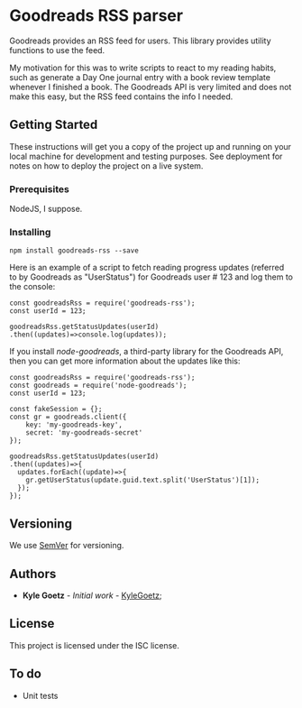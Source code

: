 # Goodreads RSS parser

Goodreads provides an RSS feed for users.
This library provides utility functions to use
the feed.

My motivation for this was to write
scripts to react to my reading habits, such as
generate a Day One journal entry with a book review
template whenever I finished a book. The Goodreads
API is very limited and does not make this easy, but
the RSS feed contains the info I needed.

## Getting Started

These instructions will get you a copy of the
project up and running on your local machine for
development and testing purposes. See deployment
for notes on how to deploy the project on a live
system.

### Prerequisites

NodeJS, I suppose.

### Installing

`npm install goodreads-rss --save`

Here is an example of a script to fetch reading
progress updates (referred to by Goodreads as
"UserStatus") for Goodreads user # 123 and log
them to the console:

```
const goodreadsRss = require('goodreads-rss');
const userId = 123;

goodreadsRss.getStatusUpdates(userId)
.then((updates)=>console.log(updates));
```

If you install *node-goodreads*, a third-party library
for the Goodreads API, then you can get more
information about the updates like this:

```
const goodreadsRss = require('goodreads-rss');
const goodreads = require('node-goodreads');
const userId = 123;

const fakeSession = {};
const gr = goodreads.client({
	key: 'my-goodreads-key',
	secret: 'my-goodreads-secret'
});

goodreadsRss.getStatusUpdates(userId)
.then((updates)=>{
  updates.forEach((update)=>{
    gr.getUserStatus(update.guid.text.split('UserStatus')[1]);
  });
});
```

## Versioning

We use [SemVer](http://semver.org/) for versioning.

## Authors

* **Kyle Goetz** - *Initial work* - [KyleGoetz](https://github.com/kylegoetz);

## License

This project is licensed under the ISC license.

## To do

* Unit tests
